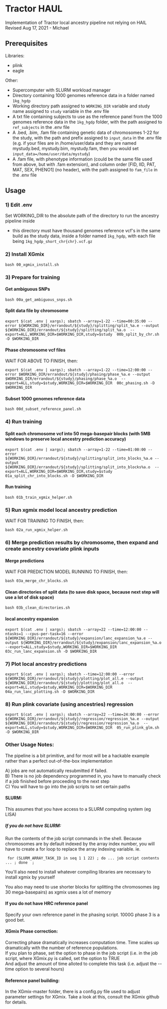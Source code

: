 # Tractor HAUL
Implementation of Tractor local ancestry pipeline not relying on HAIL  
Revised Aug 17, 2021 - Michael

## Prerequisites
Libraries:
- plink
- eagle

Other:
- Supercomputer with SLURM workload manager
- Directory containing 1000 genomes reference data in a folder named `1kg_hgdp`
- Working directory path assigned to `WORKING_DIR` variable and study name assigned to `study` variable in the .env file
- A txt file containing subjects to use as the reference panel from the 1000 genomes reference data in the `1kg_hgdp` folder, with the path assigned to `ref_subjects` in the .env file
- A .bed, .bim, .fam file containing genetic data of chromosomes 1-22 for the study, with the path and prefix assigned to `input_data` in the .env file (e.g. if your files are in /home/user/data and they are named mystudy.bed, mystudy.bim, mystudy.fam, then you would set `input_data=/home/user/data/mystudy`)
- A .fam file, with phenotype information (could be the same file used from above, but with .fam extension), and column order [FID, IID, PAT, MAT, SEX, PHENO1] (no header), with the path assigned to `fam_file` in the .env file

## Usage  
### 1) Edit .env
Set WORKING_DIR to the absolute path of the directory to run the ancestry pipeline inside
  - this directory must have thousand genomes reference vcf's in the same build as the study data, inside a folder named `1kg_hgdp`, with each file being `1kg_hgdp_short_chr{chr}.vcf.gz`

### 2) Install XGmix
```
bash 00_xgmix_install.sh
```

### 3) Prepare for training

#### Get ambiguous SNPs
```
bash 00a_get_ambiguous_snps.sh
```

#### Split data file by chromosome
```
export $(cat .env | xargs); sbatch --array=1-22 --time=00:35:00 --error ${WORKING_DIR}/errandout/${study}/splitting/split_%a.e --output ${WORKING_DIR}/errandout/${study}/splitting/split_%a.o  --export=ALL,WORKING_DIR=$WORKING_DIR,study=$study  00b_split_by_chr.sh -D $WORKING_DIR
```

#### Phase chromosome vcf files
WAIT FOR ABOVE TO FINISH, then:
```
export $(cat .env | xargs); sbatch --array=1-22 --time=12:00:00 --error $WORKING_DIR/errandout/${study}/phasing/phase_%a.e --output $WORKING_DIR/errandout/${study}/phasing/phase_%a.o  --export=ALL,study=$study,WORKING_DIR=$WORKING_DIR  00c_phasing.sh -D $WORKING_DIR
```

#### Subset 1000 genomes reference data
```
bash 00d_subset_reference_panel.sh
```

### 4) Run training

#### Split each chromosome vcf into 50 mega-basepair blocks (with 5MB windows to preserve local ancestry prediction accuracy)
```
export $(cat .env | xargs); sbatch --array=1-22 --time=01:00:00 --error ${WORKING_DIR}/errandout/${study}/splitting/split_into_blocks_%a.e --output ${WORKING_DIR}/errandout/${study}/splitting/split_into_blocks%a.o  --export=ALL,WORKING_DIR=$WORKING_DIR,study=$study  01a_split_chr_into_blocks.sh -D $WORKING_DIR
```

#### Run training
```
bash 01b_train_xgmix_helper.sh
```

### 5) Run xgmix model local ancestry prediction
WAIT FOR TRAINING TO FINISH, then:
```
bash 02a_run_xgmix_helper.sh
```

### 6) Merge prediction results by chromosome, then expand and create ancestry covariate plink inputs

#### Merge predictions
WAIT FOR PREDICTION MODEL RUNNING TO FINISH, then:
```
bash 03a_merge_chr_blocks.sh
```

#### Clean directories of split data (to save disk space, because next step will use a lot of disk space)
```
bash 03b_clean_directories.sh
```

#### local ancestry expansion
```
export $(cat .env | xargs); sbatch --array=22 --time=12:00:00 --ntasks=1 --cpus-per-task=16 --error ${WORKING_DIR}/errandout/${study}/expansion/lanc_expansion_%a.e --output ${WORKING_DIR}/errandout/${study}/expansion/lanc_expansion_%a.o  --export=ALL,study=$study,WORKING_DIR=$WORKING_DIR  03c_run_lanc_expansion.sh -D $WORKING_DIR
```

### 7) Plot local ancestry predictions
```
export $(cat .env | xargs); sbatch --time=12:00:00 --error ${WORKING_DIR}/errandout/${study}/plotting/plot_all.e --output ${WORKING_DIR}/errandout/${study}/plotting/plot_all.o  --export=ALL,study=$study,WORKING_DIR=$WORKING_DIR  04a_run_lanc_plotting.sh -D $WORKING_DIR
```

### 8) Run plink covariate (using ancestries) regression
```
export $(cat .env | xargs); sbatch --array=22 --time=24:00:00 --error ${WORKING_DIR}/errandout/${study}/regression/regression_%a.e --output ${WORKING_DIR}/errandout/${study}/regression/regression_%a.o  --export=ALL,study=$study,WORKING_DIR=$WORKING_DIR  05_run_plink_glm.sh -D $WORKING_DIR

```

### Other Usage Notes:  

The pipeline is a bit primitive, and for most will be a hackable example rather than a perfect out-of-the-box implementation

  A) jobs are not automatically resubmitted if failed.  
  B) There is no job dependency programmed in, you have to manually check if a job finished before proceeding to the next step  
  C) You will have to go into the job scripts to set certain paths

#### SLURM:
 This assumes that you have access to a SLURM computing system (eg LISA)

##### If you do not have SLURM:  
   Run the contents of the job script commands in the shell. Because chromosomes are by default indexed by the array index number, you will have to create a for loop to replace the array indexing variable. ie.

     for (SLURM_ARRAY_TASK_ID in seq 1 1 22) ; do ... job script contents ... ; done  ;  

   You'll also need to install whatever compiling libraries are necessary to install xgmix by yourself

   You also may need to use shorter blocks for splitting the chromosomes (eg 30 mega-basepairs) as xgmix uses a lot of memory

#### If you do not have HRC reference panel
   Specify your own reference panel in the phasing script. 1000G phase 3 is a good bet.

#### XGmix Phase correction:  
   Correcting phase dramatically increases computation time. Time scales up dramatically with the number of reference populations.  
   If you plan to phase, set the option to phase in the job script (i.e. in the job script, where XGmix.py is called, set the <phase> option to TRUE   
   And adjust the amount of time alloted to complete this task (i.e. adjust the --time option to several hours)  


#### Reference panel building:  
   In the XGmix-master folder, there is a config.py file used to adjust parameter settings for XGmix. Take a look at this, consult the XGmix github for details.
